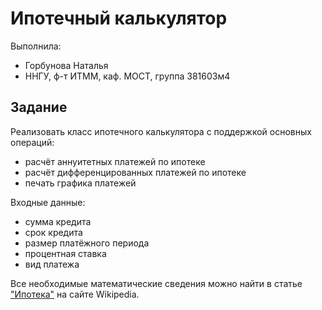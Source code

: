 # Ипотечный калькулятор

Выполнила:

 - Горбунова Наталья
 - ННГУ, ф-т ИТММ, каф. МОСТ, группа 381603м4

## Задание

Реализовать класс ипотечного калькулятора с поддержкой основных операций:

 - расчёт аннуитетных платежей по ипотеке
 - расчёт дифференцированных платежей по ипотеке
 - печать графика платежей

Входные данные:
 - сумма кредита
 - срок кредита
 - размер платёжного периода
 - процентная ставка
 - вид платежа

Все необходимые математические сведения можно найти в статье
["Ипотека"][mortgage] на сайте Wikipedia.

<!-- LINKS -->

[mortgage]: https://ru.wikipedia.org/wiki/Ипотека
